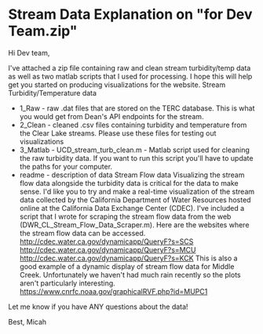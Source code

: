 # Stream Data Explanation on "for Dev Team.zip"

Hi Dev team,

I've attached a zip file containing raw and clean stream turbidity/temp data as well as two matlab scripts that I used for processing. I hope this will help get you started on producing visualizations for the website.
Stream Turbidity/Temperature data
- 1_Raw - raw .dat files that are stored on the TERC database. This is what you would get from Dean's API endpoints for the stream.
- 2_Clean - cleaned .csv files containing turbidity and temperature from the Clear Lake streams. Please use these files for testing out visualizations
- 3_Matlab - UCD_stream_turb_clean.m - Matlab script used for cleaning the raw turbidity data. If you want to run this script you'll have to update the paths for your computer.
- readme - description of data
Stream Flow data
Visualizing the stream flow data alongside the turbidity data is critical for the data to make sense. I'd like you to try and make a real-time visualization of the stream data collected by the California Department of Water Resources hosted online at the California Data Exchange Center (CDEC). I've included a script that I wrote for scraping the stream flow data from the web (DWR_CL_Stream_Flow_Data_Scraper.m).
Here are the websites where the stream flow data can be accessed.
http://cdec.water.ca.gov/dynamicapp/QueryF?s=SCS http://cdec.water.ca.gov/dynamicapp/QueryF?s=MCU http://cdec.water.ca.gov/dynamicapp/QueryF?s=KCK
This is also a good example of a dynamic display of stream flow data for Middle Creek. Unfortunately we haven't had much rain recently so the plots aren't particularly interesting. https://www.cnrfc.noaa.gov/graphicalRVF.php?id=MUPC1

Let me know if you have ANY questions about the data!

Best, Micah
